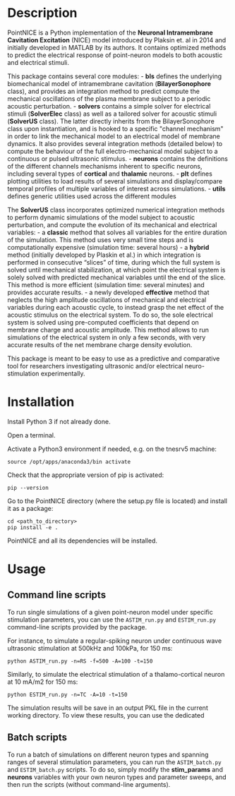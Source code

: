Description
============

PointNICE is a Python implementation of the **Neuronal Intramembrane Cavitation Excitation** (NICE) model introduced by Plaksin et. al in 2014 and initially developed in MATLAB by its authors. It contains optimized methods to predict the electrical response of point-neuron models to both acoustic and electrical stimuli.

This package contains several core modules:
	- **bls** defines the underlying biomechanical model of intramembrane cavitation (**BilayerSonophore** class), and provides an integration method to predict compute the mechanical oscillations of the plasma membrane subject to a periodic acoustic perturbation.
	- **solvers** contains a simple solver for electrical stimuli (**SolverElec** class) as well as a tailored solver for acoustic stimuli (**SolverUS** class). The latter directly inherits from the BilayerSonophore class upon instantiation, and is hooked to a specific "channel mechanism" in order to link the mechanical model to an electrical model of membrane dynamics. It also provides several integration methods (detailed below) to compute the behaviour of the full electro-mechanical model subject to a continuous or pulsed ultrasonic stimulus.
	- **neurons** contains the definitions of the different channels mechanisms inherent to specific neurons, including several types of **cortical** and **thalamic** neurons.
	- **plt** defines plotting utilities to load results of several simulations and display/compare temporal profiles of multiple variables of interest across simulations.
	- **utils** defines generic utilities used across the different modules

The **SolverUS** class incorporates optimized numerical integration methods to perform dynamic simulations of the model subject to acoustic perturbation, and compute the evolution of its mechanical and electrical variables:
	- a **classic** method that solves all variables for the entire duration of the simulation. This method uses very small time steps and is computationally expensive (simulation time: several hours)
	- a **hybrid** method (initially developed by Plaskin et al.) in which integration is performed in consecutive “slices” of time, during which the full system is solved until mechanical stabilization, at which point the electrical system is solely solved with predicted mechanical variables until the end of the slice. This method is more efficient (simulation time: several minutes) and provides accurate results.
	- a newly developed **effective** method that neglects the high amplitude oscillations of mechanical and electrical variables during each acoustic cycle, to instead grasp the net effect of the acoustic stimulus on the electrical system. To do so, the sole electrical system is solved using pre-computed coefficients that depend on membrane charge and acoustic amplitude. This method allows to run simulations of the electrical system in only a few seconds, with very accurate results of the net membrane charge density evolution.

This package is meant to be easy to use as a predictive and comparative tool for researchers investigating ultrasonic and/or electrical neuro-stimulation experimentally.


Installation
==================

Install Python 3 if not already done.

Open a terminal.

Activate a Python3 environment if needed, e.g. on the tnesrv5 machine:

	source /opt/apps/anaconda3/bin activate

Check that the appropriate version of pip is activated:

	pip --version

Go to the PointNICE directory (where the setup.py file is located) and install it as a package:

	cd <path_to_directory>
	pip install -e .

PointNICE and all its dependencies will be installed.


Usage
=======

Command line scripts
---------------------

To run single simulations of a given point-neuron model under specific stimulation parameters, you can use the `ASTIM_run.py` and `ESTIM_run.py` command-line scripts provided by the package.

For instance, to simulate a regular-spiking neuron under continuous wave ultrasonic stimulation at 500kHz and 100kPa, for 150 ms:

	python ASTIM_run.py -n=RS -f=500 -A=100 -t=150

Similarly, to simulate the electrical stimulation of a thalamo-cortical neuron at 10 mA/m2 for 150 ms:

	python ESTIM_run.py -n=TC -A=10 -t=150

The simulation results will be save in an output PKL file in the current working directory. To view these results, you can use the dedicated


Batch scripts
---------------

To run a batch of simulations on different neuron types and spanning ranges of several stimulation parameters, you can run the `ASTIM_batch.py` and `ESTIM_batch.py` scripts. To do so, simply modify the **stim_params** and **neurons** variables with your own neuron types and parameter sweeps, and then run the scripts (without command-line arguments).


